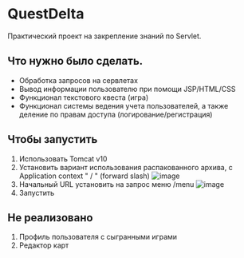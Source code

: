 # QuestDelta

Практический проект на закрепление знаний по Servlet.

## Что нужно было сделать.

- Обработка запросов на сервлетах
- Вывод информации пользователю при помощи JSP/HTML/CSS
- Функционал текстового квеста (игра)
- Функционал системы ведения учета пользователей, а также деление по правам доступа (логирование/регистрация)

## Чтобы запустить

1. Использовать Tomcat v10
2. Установить вариант использования распакованного архива, с Application context " / " (forward slash)
![image](https://user-images.githubusercontent.com/101488434/194349178-8bfdf1ea-a7cd-437f-8e98-01d5f82f3bcc.png)
3. Начальный URL установить на запрос меню /menu
![image](https://user-images.githubusercontent.com/101488434/194349777-ac811338-f161-4578-b1aa-04f1beb0dfbc.png)
4. Запустить

## Не реализовано

1. Профиль пользователя с сыгранными играми
2. Редактор карт
